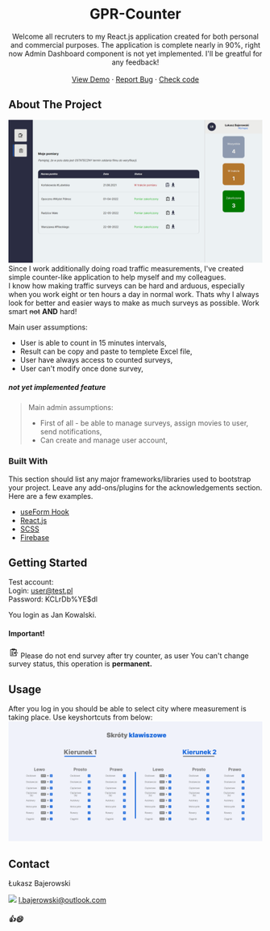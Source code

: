 <div align="center">
  <h1 align="center">GPR-Counter</h1>

  <p align="center">
    Welcome all recruters to my React.js application created for both personal and commercial purposes.
      The application is complete nearly in 90%, right now Admin Dashboard component is not yet implemented.
     I'll be greatful for any feedback!
    <br />
    <br />
    <a href="https://gpr-system-340717.web.app/">View Demo</a>
    ·
    <a href="https://github.com/bajers777/GPR-Counter/issues">Report Bug</a>
    ·
    <a href="https://github.com/bajers777/GPR-Counter/tree/master/src">Check code</a>
  </p>
</div>
 
<!-- ABOUT THE PROJECT -->
## About The Project

![Screenshot](/screenshot1.png)
Since I work additionally doing road traffic measurements, I've created simple counter-like application to help myself and my colleagues.
<br />
I know how making traffic surveys can be hard and arduous, especially when you work eight or ten hours a day in normal work. Thats why I always look for better and easier ways to make as much surveys as possible. Work smart ~~not~~ **AND** hard!

Main user assumptions:
* User is able to count in 15 minutes intervals,
* Result can be copy and paste to templete Excel file,
* User have always access to counted surveys,
* User can't modify once done survey,

##### not yet implemented feature

> Main admin assumptions:
> - First of all - be able to manage surveys, assign movies to user, send notifications,
> - Can create and manage user account,

### Built With

This section should list any major frameworks/libraries used to bootstrap your project. Leave any add-ons/plugins for the acknowledgements section. Here are a few examples.

* [useForm Hook](https://react-hook-form.com/)
* [React.js](https://reactjs.org/)
* [SCSS](https://sass-lang.com/)
* [Firebase](https://firebase.google.com/)


<!-- GETTING STARTED -->
## Getting Started
Test account:
<br />
Login: user@test.pl
<br />
Password: KCLrDb%YE$dl

You login as Jan Kowalski.

#### Important!
<img src="./dontclick.png" width="20"/> Please do not end survey after try counter, as user You can't change survey status, this operation is **permanent.** 
<!-- USAGE EXAMPLES -->
## Usage

After you log in you should be able to select city where measurement is taking place. Use keyshortcuts from below:
<img src="./src/assets/img/keyshortcuts.png" />

<!-- CONTACT -->
## Contact

Łukasz Bajerowski 
<br />

<img src="https://user-images.githubusercontent.com/85802159/158877896-498dbbbf-d2a5-4885-ade1-ae9b3354b5ea.svg" width="20" /> l.bajerowski@outlook.com

##### 👍😄
